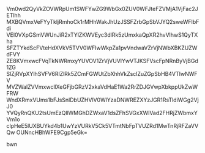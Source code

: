 Vm0wd2QyVkZOVWRpUm1SWFYwZG9WbGx0ZUV0WFJteFZVMjA1VjFac2JETlhh
MXBQVmxVeFYyTkljRmhoCk1rMHhWakJhUzJSSFZrbGpSbVJYQ2sweWFIbFdi
VEI0VXpGSmVWUnJiR2xTYlZKWVEyc3dlRk5zUmxkaQpXR2hvVlhwS1QyTXha
SFZTYkdScFVteHdXVkV5TVV0WFIwWkpZa1pvVndwaVZrVjNWbXBKZUZWdFVY
ZE8KVmxwcFVqTkNWRmxyYUVOV1ZrVjVUVlYwVTJKSFVscFpNRnByVjBGd1ZG
SlZjRVpXYlhSVFV6RlZlRk5ZCmFGWUtZbXhhVkZsclZuZGpSbHB4VTIwNWFV
MVZWalZVVmxwcllXeGFjbGRzV2xkaVdHaE1Wa2RrZDJGVwpXbkppUkZwWFRW
WndXRmxVUms1bFJsSnlDbUZHVlV0WlYzaDNWREZXYzJGR1RsTldiWGg2VjJ0
YVQyRnQKU2tsUmEzQllWMGhDZWxaV1dsZFhSVGxXWlVad2FHRjZWbmxYVm1o
clpHeE5lUXBUYkd4b1UwYzVURkV5Ck5VTmtNbFpTVUZRd1MwTnRjRFZaVVQw
OUNncHBhWFE9Cgp5eGk=

bwn